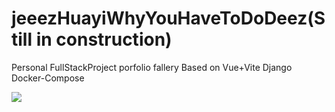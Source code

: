 # jeeezHuayiWhyYouHaveToDoDeez(Still in construction)
Personal FullStackProject porfolio fallery Based on Vue+Vite Django Docker-Compose

![](https://github.com/fightingBald/jeeezHuayiWhyYouHaveToDoDeez/blob/master/frontpreview.gif)
